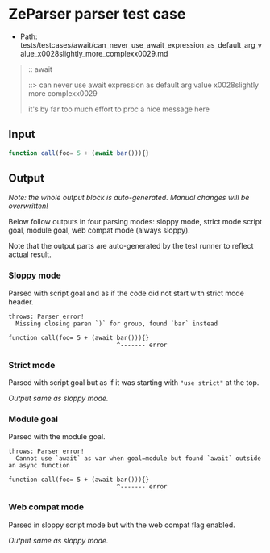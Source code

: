 # ZeParser parser test case

- Path: tests/testcases/await/can_never_use_await_expression_as_default_arg_value_x0028slightly_more_complexx0029.md

> :: await
>
> ::> can never use await expression as default arg value x0028slightly more complexx0029
>
> it's by far too much effort to proc a nice message here

## Input

`````js
function call(foo= 5 + (await bar())){}
`````

## Output

_Note: the whole output block is auto-generated. Manual changes will be overwritten!_

Below follow outputs in four parsing modes: sloppy mode, strict mode script goal, module goal, web compat mode (always sloppy).

Note that the output parts are auto-generated by the test runner to reflect actual result.

### Sloppy mode

Parsed with script goal and as if the code did not start with strict mode header.

`````
throws: Parser error!
  Missing closing paren `)` for group, found `bar` instead

function call(foo= 5 + (await bar())){}
                              ^------- error
`````

### Strict mode

Parsed with script goal but as if it was starting with `"use strict"` at the top.

_Output same as sloppy mode._

### Module goal

Parsed with the module goal.

`````
throws: Parser error!
  Cannot use `await` as var when goal=module but found `await` outside an async function

function call(foo= 5 + (await bar())){}
                              ^------- error
`````


### Web compat mode

Parsed in sloppy script mode but with the web compat flag enabled.

_Output same as sloppy mode._

